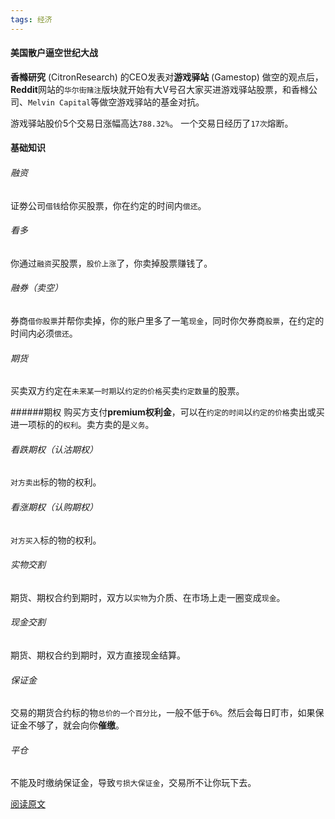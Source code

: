 ```yaml
---
tags: 经济
---
```


#### 美国散户逼空世纪大战

**香橼研究** (CitronResearch) 的CEO发表对**游戏驿站** (Gamestop) 做空的观点后，**Reddit**网站的`华尔街赌注`版块就开始有大V号召大家买进游戏驿站股票，和香橼公司、`Melvin Capital`等做空游戏驿站的基金对抗。

游戏驿站股价5个交易日涨幅高达`788.32%`。 一个交易日经历了`17次`熔断。

#### 基础知识
###### 融资
证劵公司`借钱`给你买股票，你在约定的时间内`偿还`。

###### 看多
你通过`融资`买股票，`股价上涨`了，你卖掉股票赚钱了。

###### 融券（卖空）
券商`借你股票`并帮你卖掉，你的账户里多了一笔`现金`，同时你欠券商`股票`，在约定的时间内必须`偿还`。

###### 期货
买卖双方约定在`未来某一时期`以`约定的价格`买卖`约定数量`的股票。

######期权
购买方支付**premium权利金**，可以在`约定的时间`以`约定的价格`卖出或买进一项标的的`权利`。卖方卖的是`义务`。

###### 看跌期权（认沽期权）
`对方卖出`标的物的权利。

###### 看涨期权（认购期权）
`对方买入`标的物的权利。

###### 实物交割
期货、期权合约到期时，双方以`实物`为介质、在市场上走一圈变成`现金`。

###### 现金交割
期货、期权合约到期时，双方直接现金结算。

###### 保证金
交易的期货合约标的物`总价的一个百分比`，一般不低于`6%`。然后会每日盯市，如果保证金不够了，就会向你**催缴**。

###### 平仓
不能及时缴纳保证金，导致`亏损大保证金`，交易所不让你玩下去。



[阅读原文](https://mp.weixin.qq.com/s/pBTIxIrdvZRQt8CtHrWhSg)
